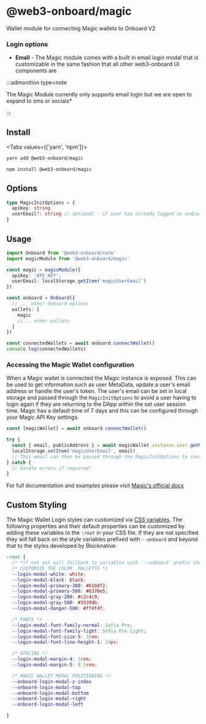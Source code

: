 <script>
    import { Tabs, TabPanel } from '$lib/components'
</script>

# @web3-onboard/magic

Wallet module for connecting Magic wallets to Onboard V2

### Login options

- **Email** - The Magic module comes with a built in email login modal that is customizable
  in the same fashion that all other web3-onboard UI components are

:::admonition type=note

The Magic Module currently only supports email login but we are open to expand to sms or socials\*

:::

## Install

<Tabs values={['yarn', 'npm']}>
  <TabPanel value="yarn">

  ```sh copy
  yarn add @web3-onboard/magic
  ```

  </TabPanel>
  <TabPanel value="npm">

  ```sh copy
  npm install @web3-onboard/magic
  ```

  </TabPanel>
</Tabs>

## Options

```typescript
type MagicInitOptions = {
  apiKey: string
  userEmail?: string // optional - if user has already logged in and/or session is still active a login modal will not appear
}
```

## Usage

```typescript
import Onboard from '@web3-onboard/core'
import magicModule from '@web3-onboard/magic'

const magic = magicModule({
  apiKey: 'API_KEY',
  userEmail: localStorage.getItem('magicUserEmail')
})

const onboard = Onboard({
  // ... other Onboard options
  wallets: [
    magic
    //... other wallets
  ]
})

const connectedWallets = await onboard.connectWallet()
console.log(connectedWallets)
```

### Accessing the Magic Wallet configuration

When a Magic wallet is connected the Magic instance is exposed.
This can be used to get information such as user MetaData, update a user's email address or handle the user's token.
The user's email can be set in local storage and passed through the `MagicInitOptions` to avoid a user having to login again if they are returning to the DApp within the set user session time.
Magic has a default time of 7 days and this can be configured through your Magic API Key settings.

```typescript
const [magicWallet] = await onboard.connectWallet()

try {
  const { email, publicAddress } = await magicWallet.instance.user.getMetadata()
  localStorage.setItem('magicUserEmail', email)
  // This email can then be passed through the MagicInitOptions to continue the users session and avoid having to login again
} catch {
  // Handle errors if required!
}
```

For full documentation and examples please visit [Magic's official docs](https://magic.link/docs/api-reference/client-side-sdks/web#user-module)

## Custom Styling

The Magic Wallet Login styles can customized via [CSS variables](https://developer.mozilla.org/en-US/docs/Web/CSS/Using_CSS_custom_properties). The following properties and their default properties can be customized by adding these variables to the `:root` in your CSS file. If they are not specified they will fall back on the style variables prefixed with `--onboard` and beyond that to the styles developed by Blocknative:

```css
:root {
  /* *if not set will fallback to variables with `--onboard` prefix shown above */
  /* CUSTOMIZE THE COLOR  PALLETTE */
  --login-modal-white: white;
  --login-modal-black: black;
  --login-modal-primary-300: #b1b8f2;
  --login-modal-primary-500: #6370e5;
  --login-modal-gray-200: #c2c4c9;
  --login-modal-gray-500: #33394b;
  --login-modal-danger-500: #ff4f4f;

  /* FONTS */
  --login-modal-font-family-normal: Sofia Pro;
  --login-modal-font-family-light: Sofia Pro Light;
  --login-modal-font-size-5: 1rem;
  --login-modal-font-line-height-1: 24px;

  /* SPACING */
  --login-modal-margin-4: 1rem;
  --login-modal-margin-5: 0.5rem;

  /* MAGIC WALLET MODAL POSITIONING */
  --onboard-login-modal-z-index
  --onboard-login-modal-top
  --onboard-login-modal-bottom
  --onboard-login-modal-right
  --onboard-login-modal-left

}
```